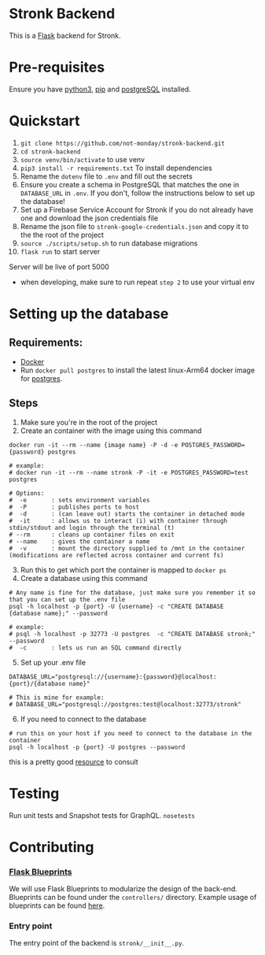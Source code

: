 # Stronk Backend

This is a [Flask](https://flask.palletsprojects.com/en/1.1.x/blueprints/) backend for Stronk.

# Pre-requisites

Ensure you have [python3](https://www.python.org/downloads/), [pip](https://pip.pypa.io/en/stable/installing/) and [postgreSQL](https://www.postgresql.org/) installed.

# Quickstart

1. `git clone https://github.com/not-monday/stronk-backend.git`
2. `cd stronk-backend`
3. `source venv/bin/activate` to use venv
4. `pip3 install -r requirements.txt` To install dependencies
5. Rename the `dotenv` file to `.env` and fill out the secrets
6. Ensure you create a schema in PostgreSQL that matches the one in `DATABASE_URL` in `.env`. If you don't, follow the instructions below to set up the database!
7. Set up a Firebase Service Account for Stronk if you do not already have one and download the json credentials file
8. Rename the json file to `stronk-google-credentials.json` and copy it to the the root of the project
9. `source ./scripts/setup.sh` to run database migrations
10. `flask run` to start server

Server will be live of port 5000

- when developing, make sure to run repeat `step 2` to use your virtual env

# Setting up the database

## Requirements:

- [Docker](https://docs.docker.com/install/)
- Run `docker pull postgres` to install the latest linux-Arm64 docker image for [postgres](https://hub.docker.com/_/postgres).

## Steps

1. Make sure you're in the root of the project
2. Create an container with the image using this command

```docker
docker run -it --rm --name {image name} -P -d -e POSTGRES_PASSWORD={password} postgres

# example:
# docker run -it --rm --name stronk -P -it -e POSTGRES_PASSWORD=test postgres

# Options:
#  -e       : sets environment variables
#  -P       : publishes ports to host
#  -d       : (can leave out) starts the container in detached mode
#  -it      : allows us to interact (i) with container through stdin/stdout and login through the terminal (t)
# --rm      : cleans up container files on exit
# --name    : gives the container a name
#  -v       : mount the directory supplied to /mnt in the container (modifications are reflected across container and current fs)
```

3. Run this to get which port the container is mapped to `docker ps`
4. Create a database using this command

```
# Any name is fine for the database, just make sure you remember it so that you can set up the .env file
psql -h localhost -p {port} -U {username} -c "CREATE DATABASE {database name};" --password

# example:
# psql -h localhost -p 32773 -U postgres  -c "CREATE DATABASE stronk;" --password
#  -c       : lets us run an SQL command directly
```

5. Set up your .env file

```
DATABASE_URL="postgresql://{username}:{password}@localhost:{port}/{database name}"

# This is mine for example:
# DATABASE_URL="postgresql://postgres:test@localhost:32773/stronk"
```

6. If you need to connect to the database

```
# run this on your host if you need to connect to the database in the container
psql -h localhost -p {port} -U postgres --password
```

this is a pretty good [resource](https://docs.docker.com/engine/examples/postgresql_service/) to consult

# Testing

Run unit tests and Snapshot tests for GraphQL.
`nosetests`

# Contributing

### [Flask Blueprints](https://flask.palletsprojects.com/en/1.1.x/blueprints/)

We will use Flask Blueprints to modularize the design of the back-end. Blueprints can be found under the `controllers/` directory.
Example usage of blueprints can be found [here](https://flask.palletsprojects.com/en/1.1.x/blueprints/).

### Entry point

The entry point of the backend is `stronk/__init__.py`.
